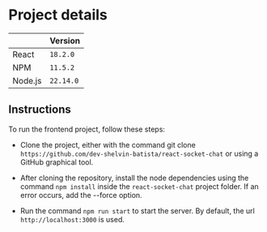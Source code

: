 # Project details

|                |Version							|
|----------------|-------------------------------|
|React|`18.2.0`            |
|NPM          |`11.5.2`            |
|Node.js          |`22.14.0`|

## Instructions

To run the frontend project, follow these steps:

- Clone the project, either with the command git clone `https://github.com/dev-shelvin-batista/react-socket-chat` or using a GitHub graphical tool.

- After cloning the repository, install the node dependencies using the command `npm install` inside the `react-socket-chat` project folder. If an error occurs, add the --force option.

- Run the command `npm run start` to start the server. By default, the url `http://localhost:3000` is used.